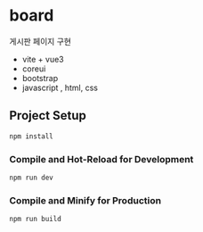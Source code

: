 # board

게시판 페이지 구현

- vite + vue3
- coreui
- bootstrap
- javascript , html, css


## Project Setup

```sh
npm install
```

### Compile and Hot-Reload for Development

```sh
npm run dev
```

### Compile and Minify for Production

```sh
npm run build
```
